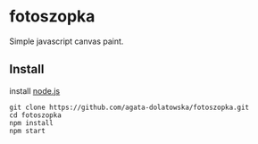 # fotoszopka

Simple javascript canvas paint.

## Install

install [node.js](https://nodejs.org/en/download/)

```
git clone https://github.com/agata-dolatowska/fotoszopka.git
cd fotoszopka
npm install
npm start
```

